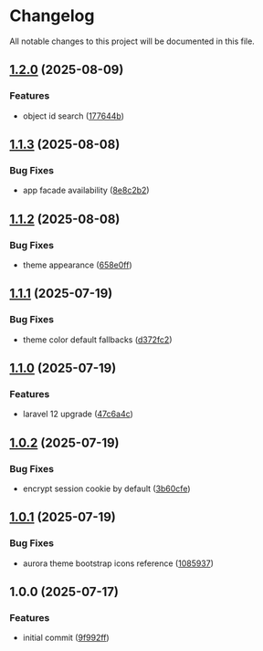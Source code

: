 # Changelog

All notable changes to this project will be documented in this file.

## [1.2.0](https://github.com/forepath/obms/compare/v1.1.3...v1.2.0) (2025-08-09)


### Features

* object id search ([177644b](https://github.com/forepath/obms/commit/177644bf1428f85d35adafd68d8764c8c9a2871e))

## [1.1.3](https://github.com/forepath/obms/compare/v1.1.2...v1.1.3) (2025-08-08)


### Bug Fixes

* app facade availability ([8e8c2b2](https://github.com/forepath/obms/commit/8e8c2b2375bda9f6988b116a997a0418fb0db008))

## [1.1.2](https://github.com/forepath/obms/compare/v1.1.1...v1.1.2) (2025-08-08)


### Bug Fixes

* theme appearance ([658e0ff](https://github.com/forepath/obms/commit/658e0ff292184ff1750ce0546293801d8e162ccb))

## [1.1.1](https://github.com/forepath/obms/compare/v1.1.0...v1.1.1) (2025-07-19)


### Bug Fixes

* theme color default fallbacks ([d372fc2](https://github.com/forepath/obms/commit/d372fc22e35b33b5f11d3cb611b838e9ca71878f))

## [1.1.0](https://github.com/forepath/obms/compare/v1.0.2...v1.1.0) (2025-07-19)


### Features

* laravel 12 upgrade ([47c6a4c](https://github.com/forepath/obms/commit/47c6a4cd821da4dfb1552792380926c02c5d6986))

## [1.0.2](https://github.com/forepath/obms/compare/v1.0.1...v1.0.2) (2025-07-19)


### Bug Fixes

* encrypt session cookie by default ([3b60cfe](https://github.com/forepath/obms/commit/3b60cfefd16f28839105eb11ab61e29ccd7597e8))

## [1.0.1](https://github.com/forepath/obms/compare/v1.0.0...v1.0.1) (2025-07-19)


### Bug Fixes

* aurora theme bootstrap icons reference ([1085937](https://github.com/forepath/obms/commit/1085937d7ca2b9f2d653cf498ed110aad9acfcc9))

## 1.0.0 (2025-07-17)


### Features

* initial commit ([9f992ff](https://github.com/forepath/obms/commit/9f992ffde57e150b58a71f1dc0f847c29dd37633))
